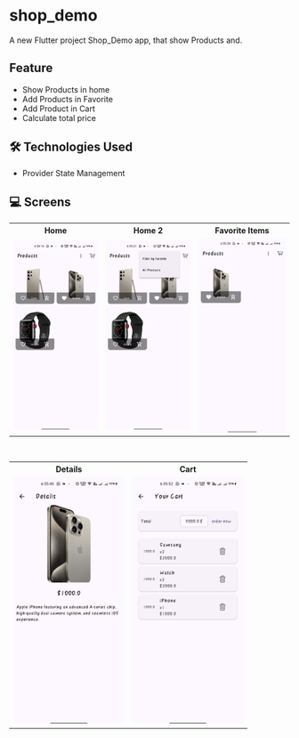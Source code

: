 # shop_demo

A new Flutter project Shop_Demo app, that show Products and.

## Feature

- Show Products in home
- Add Products in Favorite
- Add Product in Cart
- Calculate total price

## 🛠️ Technologies Used

- Provider State Management

## 💻 Screens
<table>
  <tr>
    <th>Home</th>
    <th>Home 2</th>
    <th>Favorite Items</th>
  </tr>
  <tr>
    <td><img src="https://github.com/ahmedasaber/shop_demo/blob/master/assets/home.jpg" width="200"/></td>
    <td><img src="https://github.com/ahmedasaber/shop_demo/blob/master/assets/home%202.jpg" width="200"/></td>
    <td><img src="https://github.com/ahmedasaber/shop_demo/blob/master/assets/fav.jpg" width="200"/></td>
  </tr>
</table>

<br/>

<table>
  <tr>
    <th>Details</th>
    <th>Cart</th>
  </tr>
  <tr>
    <td><img src="https://github.com/ahmedasaber/shop_demo/blob/master/assets/details.jpg" width="200"/></td>
    <td><img src="https://github.com/ahmedasaber/shop_demo/blob/master/assets/cart.jpg" width="200"/></td>
  </tr>
</table>